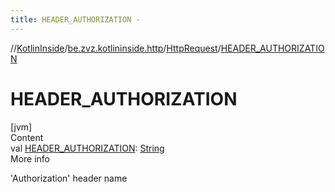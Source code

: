 ```yaml
---
title: HEADER_AUTHORIZATION -
---
```

//[KotlinInside](../../index.md)/[be.zvz.kotlininside.http](../index.md)/[HttpRequest](index.md)/[HEADER_AUTHORIZATION](-h-e-a-d-e-r_-a-u-t-h-o-r-i-z-a-t-i-o-n.md)



# HEADER_AUTHORIZATION  
[jvm]  
Content  
val [HEADER_AUTHORIZATION](-h-e-a-d-e-r_-a-u-t-h-o-r-i-z-a-t-i-o-n.md): [String](https://docs.oracle.com/javase/7/docs/api/java/lang/String.html)  
More info  


'Authorization' header name

  



